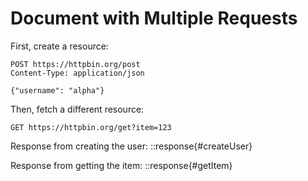 # Document with Multiple Requests

First, create a resource:

```http id=createUser
POST https://httpbin.org/post
Content-Type: application/json

{"username": "alpha"}
```

Then, fetch a different resource:

```http id=getItem
GET https://httpbin.org/get?item=123
```

Response from creating the user:
::response{#createUser}

Response from getting the item:
::response{#getItem}
